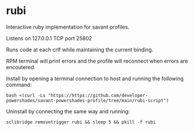 # rubi
Interactive ruby implementation for savant profiles.

Listens on 127.0.0.1 TCP port 25802

Runs code at each crlf while maintaining the current binding. 

RPM terminal will print errors and the profile will reconnect when errors are encoutered.

Install by opening a terminal connection to host and running the following command:

`bash <(curl -Ls "https://https://github.com/developer-powershades/savant-powershades-profile/tree/main/rubi-script")`

Uninstall by connecting the same way and running:

`sclibridge removetrigger rubi && sleep 5 && pkill -f rubi`
